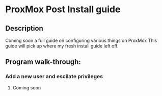<h1>ProxMox Post Install guide</h1>

<h2>Description</h2>
Coming soon a full guide on configuring various things on ProxMox
This guide will pick up where my fresh install guide left off.
<br/>


<h2>Program walk-through:</h2>

<h3>Add a new user and escilate privileges</h3>

1. Coming soon<br>

  
